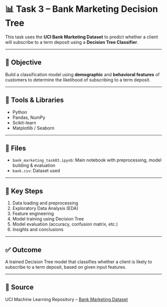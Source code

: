 # 📊 Task 3 – Bank Marketing Decision Tree

This task uses the **UCI Bank Marketing Dataset** to predict whether a client will subscribe to a term deposit using a **Decision Tree Classifier**.

---

## 🎯 Objective

Build a classification model using **demographic** and **behavioral features** of customers to determine the likelihood of subscribing to a term deposit.

---

## 🧰 Tools & Libraries

- Python
- Pandas, NumPy
- Scikit-learn
- Matplotlib / Seaborn

---

## 📁 Files

- `bank_marketing_task03.ipynb`: Main notebook with preprocessing, model building & evaluation
- `bank.csv`: Dataset used

---

## 📌 Key Steps

1. Data loading and preprocessing
2. Exploratory Data Analysis (EDA)
3. Feature engineering
4. Model training using Decision Tree
5. Model evaluation (accuracy, confusion matrix, etc.)
6. Insights and conclusions

---

## ✅ Outcome

A trained Decision Tree model that classifies whether a client is likely to subscribe to a term deposit, based on given input features.

---

## 📎 Source

UCI Machine Learning Repository – [Bank Marketing Dataset](https://archive.ics.uci.edu/ml/datasets/Bank+Marketing)


